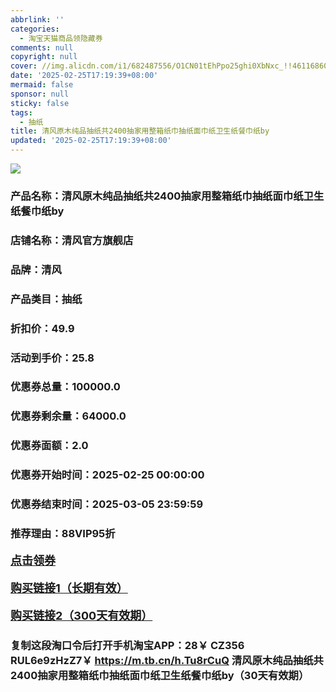 ```yaml
---
abbrlink: ''
categories:
  - 淘宝天猫商品领隐藏券
comments: null
copyright: null
cover: //img.alicdn.com/i1/682487556/O1CN01tEhPpo25ghi0XbNxc_!!4611686018427383556-0-item_pic.jpg
date: '2025-02-25T17:19:39+08:00'
mermaid: false
sponsor: null
sticky: false
tags:
  - 抽纸
title: 清风原木纯品抽纸共2400抽家用整箱纸巾抽纸面巾纸卫生纸餐巾纸by
updated: '2025-02-25T17:19:39+08:00'
--- 
```


![](//img.alicdn.com/i1/682487556/O1CN01tEhPpo25ghi0XbNxc_!!4611686018427383556-0-item_pic.jpg)

### 产品名称：清风原木纯品抽纸共2400抽家用整箱纸巾抽纸面巾纸卫生纸餐巾纸by
### 店铺名称：清风官方旗舰店
### 品牌：清风
### 产品类目：抽纸
### 折扣价：49.9
### 活动到手价：25.8
### 优惠券总量：100000.0
### 优惠券剩余量：64000.0
### 优惠券面额：2.0
### 优惠券开始时间：2025-02-25 00:00:00	
### 优惠券结束时间：2025-03-05 23:59:59	
### 推荐理由：88VIP95折

<p style="font-size: 18px; font-weight: bold;">
  <a href="这款商品太牛了！销售太火爆以至于没有设置" target="_blank">点击领券</a>
</p>
<p style="font-size: 18px; font-weight: bold;">
  <a href="https://s.click.taobao.com/t?e=m%3D2%26s%3D9IvUrDpeaYlw4vFB6t2Z2ueEDrYVVa64K7Vc7tFgwiHjf2vlNIV67k2Uw6Vjz9mVxlg8LvO%2Bev%2F3ID%2FV1RqsF4wnCJeELi4I%2FIEn%2BS1IjHAB0ghlTd7WlZVm%2FOAUUFw71qrpxiwMoCNxc1AtbZGVS%2BNqXELCqD8hWo0KoluAOwGMHuv7RoNv0Q0jFsbsQ7KWly4EFMjRNA%2F4uFG5j5GT7jkx%2B4VjSxjUwWic5xCX2874etQZElPVVhrTXrq3zfKBjCYtYGASbzRUrFwjXfRKMROfYmExpA2104bt%2FCh0HCZMt2bMLMewNyQ7ZyDJndG5eBRCY%2BtjljI%3D&umpChannel=bybtqdyh&u_channel=bybtqdyh" target="_blank">购买链接1（长期有效）</a>
</p>
<p style="font-size: 18px; font-weight: bold;">
  <a href="https://s.click.taobao.com/xvdcVNs" target="_blank">购买链接2（300天有效期）</a>
</p>

### 复制这段淘口令后打开手机淘宝APP：28￥ CZ356 RUL6e9zHzZ7￥ https://m.tb.cn/h.Tu8rCuQ  清风原木纯品抽纸共2400抽家用整箱纸巾抽纸面巾纸卫生纸餐巾纸by（30天有效期）
